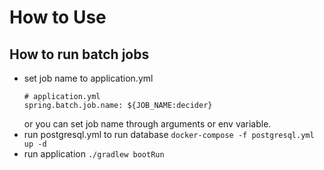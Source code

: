 
# How to Use

## How to run batch jobs

- set job name to application.yml
  ~~~
  # application.yml
  spring.batch.job.name: ${JOB_NAME:decider}
  ~~~
  or you can set job name through arguments or env variable.
- run postgresql.yml to run database
  `docker-compose -f postgresql.yml up -d`
- run application
  `./gradlew bootRun`